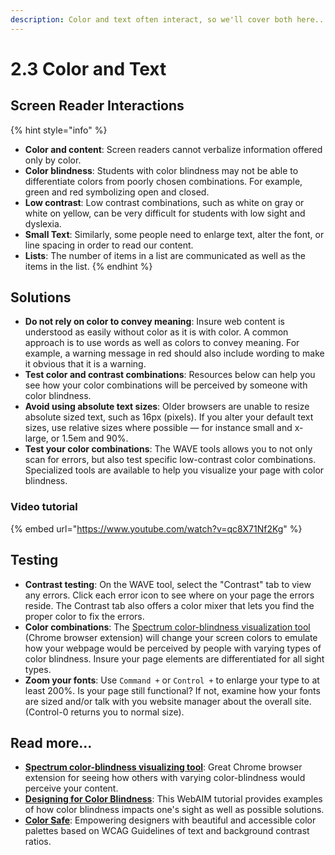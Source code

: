 ```yaml
---
description: Color and text often interact, so we'll cover both here...
---
```


# 2.3 Color and Text

## Screen Reader Interactions

{% hint style="info" %}
* **Color and content**: Screen readers cannot verbalize information offered only by color.&#x20;
* **Color blindness**: Students with color blindness may not be able to differentiate colors from poorly chosen combinations. For example, green and red symbolizing open and closed.
* **Low contrast**: Low contrast combinations, such as white on gray or white on yellow, can be very difficult for students with low sight and dyslexia.
* **Small Text**: Similarly, some people need to enlarge text, alter the font, or line spacing in order to read our content.
* **Lists**: The number of items in a list are communicated as well as the items in the list.
{% endhint %}

## Solutions

* **Do not rely on color to convey meaning**: Insure web content is understood as easily without color as it is with color. A common approach is to use words as well as colors to convey meaning. For example, a warning message in red should also include wording to make it obvious that it is a warning.
* **Test color and contrast combinations**: Resources below can help you see how your color combinations will be perceived by someone with color blindness.&#x20;
* **Avoid using absolute text sizes**: Older browsers are unable to resize absolute sized text, such as 16px (pixels). If you alter your default text sizes, use relative sizes where possible — for instance small and x-large, or 1.5em and 90%.
* **Test your color combinations**: The WAVE tools allows you to not only scan for errors, but also test specific low-contrast color combinations. Specialized tools are available to help you visualize your page with color blindness.

### Video tutorial

{% embed url="https://www.youtube.com/watch?v=qc8X71Nf2Kg" %}

## Testing

* **Contrast testing**: On the WAVE tool, select the "Contrast" tab to view any errors. Click each error icon to see where on your page the errors reside. The Contrast tab also offers a color mixer that lets you find the proper color to fix the errors.
* **Color combinations**: The [Spectrum color-blindness visualization tool](https://chrome.google.com/webstore/detail/spectrum/ofclemegkcmilinpcimpjkfhjfgmhieb?hl=en) (Chrome browser extension) will change your screen colors to emulate how your webpage would be perceived by people with varying types of color blindness. Insure your page elements are differentiated for all sight types.
* **Zoom your fonts**: Use `Command +` or `Control +` to enlarge your type to at least 200%.  Is your page still functional? If not, examine how your fonts are sized and/or talk with you website manager about the overall site. (Control-0 returns you to normal size).

## Read more...

* [**Spectrum color-blindness visualizing tool**](https://chrome.google.com/webstore/detail/spectrum/ofclemegkcmilinpcimpjkfhjfgmhieb?hl=en): Great Chrome browser extension for seeing how others with varying color-blindness would perceive your content.
* [**Designing for Color Blindness**](http://webaim.org/articles/visual/colorblind): This WebAIM tutorial provides examples of how color blindness impacts one's sight as well as possible solutions.
* [**Color Safe**](http://colorsafe.co/): Empowering designers with beautiful and accessible color palettes based on WCAG Guidelines of text and background contrast ratios.

